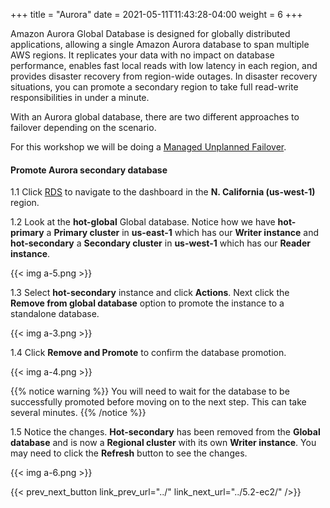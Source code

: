 +++
title = "Aurora"
date =  2021-05-11T11:43:28-04:00
weight = 6
+++

Amazon Aurora Global Database is designed for globally distributed applications, allowing a single Amazon Aurora database to span multiple AWS regions. It replicates your data with no impact on database performance, enables fast local reads with low latency in each region, and provides disaster recovery from region-wide outages. In disaster recovery situations, you can promote a secondary region to take full read-write responsibilities in under a minute.

With an Aurora global database, there are two different approaches to failover depending on the scenario.  

For this workshop we will be doing a [Managed Unplanned Failover](https://docs.aws.amazon.com/AmazonRDS/latest/AuroraUserGuide/aurora-global-database-disaster-recovery.html).

#### Promote Aurora secondary database

1.1 Click [RDS](https://us-west-1.console.aws.amazon.com/rds/home?region=us-west-1#databases:) to navigate to the dashboard in the **N. California (us-west-1)** region.

1.2 Look at the **hot-global** Global database. Notice how we have **hot-primary** a **Primary cluster** in **us-east-1** which has our **Writer instance** and **hot-secondary** a **Secondary cluster** in **us-west-1** which has our **Reader instance**.

{{< img a-5.png >}}

1.3 Select **hot-secondary** instance and click **Actions**. Next click the **Remove from global database** option to promote the instance to a standalone database.

{{< img a-3.png >}}

1.4 Click **Remove and Promote** to confirm the database promotion.

{{< img a-4.png >}}

{{% notice warning %}}
You will need to wait for the database to be successfully promoted before moving on to the next step.  This can take several minutes.
{{% /notice %}}

1.5 Notice the changes. **Hot-secondary** has been removed from the **Global database** and is now a **Regional cluster** with its own **Writer instance**. You may need to click the **Refresh** button to see the changes.

{{< img a-6.png >}}

{{< prev_next_button link_prev_url="../" link_next_url="../5.2-ec2/" />}}

